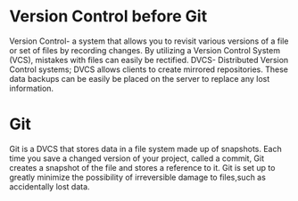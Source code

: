 # Version Control before Git

Version Control- a system that allows you to revisit various versions of a file or set of files by recording changes. 
By utilizing a Version Control System (VCS), mistakes with files can easily be rectified. 
DVCS- Distributed Version Control systems; DVCS allows clients to create mirrored repositories. These data backups can be easily be placed on the server to replace any lost information.

# Git
Git is a DVCS that stores data in a file system made up of snapshots. Each time you save a changed version of your project, called a commit, Git creates a snapshot of the file and stores a reference to it. 
Git is set up to greatly minimize the possibility of irreversible damage to files,such as accidentally lost data. 
